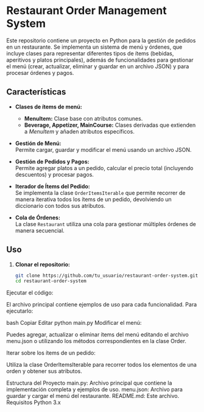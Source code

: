 # Restaurant Order Management System

Este repositorio contiene un proyecto en Python para la gestión de pedidos en un restaurante. Se implementa un sistema de menú y órdenes, que incluye clases para representar diferentes tipos de ítems (bebidas, aperitivos y platos principales), además de funcionalidades para gestionar el menú (crear, actualizar, eliminar y guardar en un archivo JSON) y para procesar órdenes y pagos.

## Características

- **Clases de ítems de menú:**  
  - **MenuItem:** Clase base con atributos comunes.
  - **Beverage, Appetizer, MainCourse:** Clases derivadas que extienden a *MenuItem* y añaden atributos específicos.
  
- **Gestión de Menú:**  
  Permite cargar, guardar y modificar el menú usando un archivo JSON.

- **Gestión de Pedidos y Pagos:**  
  Permite agregar platos a un pedido, calcular el precio total (incluyendo descuentos) y procesar pagos.

- **Iterador de Ítems del Pedido:**  
  Se implementa la clase `OrderItemsIterable` que permite recorrer de manera iterativa todos los ítems de un pedido, devolviendo un diccionario con todos sus atributos.

- **Cola de Órdenes:**  
  La clase `Restaurant` utiliza una cola para gestionar múltiples órdenes de manera secuencial.

## Uso

1. **Clonar el repositorio:**

   ```bash
   git clone https://github.com/tu_usuario/restaurant-order-system.git
   cd restaurant-order-system
Ejecutar el código:

El archivo principal contiene ejemplos de uso para cada funcionalidad. Para ejecutarlo:

bash
Copiar
Editar
python main.py
Modificar el menú:

Puedes agregar, actualizar o eliminar ítems del menú editando el archivo menu.json o utilizando los métodos correspondientes en la clase Order.

Iterar sobre los ítems de un pedido:

Utiliza la clase OrderItemsIterable para recorrer todos los elementos de una orden y obtener sus atributos.

Estructura del Proyecto
main.py: Archivo principal que contiene la implementación completa y ejemplos de uso.
menu.json: Archivo para guardar y cargar el menú del restaurante.
README.md: Este archivo.
Requisitos
Python 3.x
